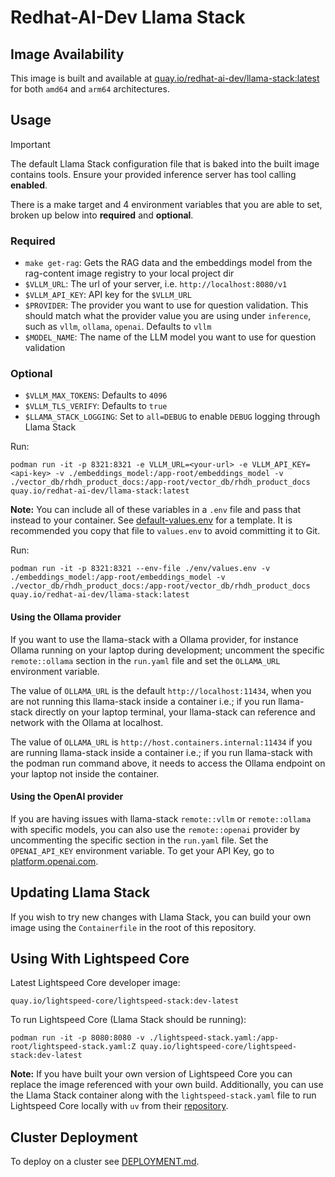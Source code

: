 # Redhat-AI-Dev Llama Stack

## Image Availability

This image is built and available at [quay.io/redhat-ai-dev/llama-stack:latest](https://quay.io/repository/redhat-ai-dev/llama-stack) for both `amd64` and `arm64` architectures.

## Usage

> [!IMPORTANT]
> The default Llama Stack configuration file that is baked into the built image contains tools. Ensure your provided inference server has tool calling **enabled**.

There is a make target and 4 environment variables that you are able to set, broken up below into **required** and **optional**.

### Required
- `make get-rag`: Gets the RAG data and the embeddings model from the rag-content image registry to your local project dir
- `$VLLM_URL`: The url of your server, i.e. `http://localhost:8080/v1`
- `$VLLM_API_KEY`: API key for the `$VLLM_URL`
- `$PROVIDER`: The provider you want to use for question validation. This should match what the provider value you are using under `inference`, such as `vllm`, `ollama`, `openai`. Defaults to `vllm`
- `$MODEL_NAME`: The name of the LLM model you want to use for question validation

### Optional
- `$VLLM_MAX_TOKENS`: Defaults to `4096`
- `$VLLM_TLS_VERIFY`: Defaults to `true`
- `$LLAMA_STACK_LOGGING`: Set to `all=DEBUG` to enable `DEBUG` logging through Llama Stack

Run:
```
podman run -it -p 8321:8321 -e VLLM_URL=<your-url> -e VLLM_API_KEY=<api-key> -v ./embeddings_model:/app-root/embeddings_model -v ./vector_db/rhdh_product_docs:/app-root/vector_db/rhdh_product_docs quay.io/redhat-ai-dev/llama-stack:latest
```

**Note:** You can include all of these variables in a `.env` file and pass that instead to your container. See [default-values.env](./env/default-values.env) for a template. It is recommended you copy that file to `values.env` to avoid committing it to Git.

Run:
```
podman run -it -p 8321:8321 --env-file ./env/values.env -v ./embeddings_model:/app-root/embeddings_model -v ./vector_db/rhdh_product_docs:/app-root/vector_db/rhdh_product_docs quay.io/redhat-ai-dev/llama-stack:latest
```

#### Using the Ollama provider

If you want to use the llama-stack with a Ollama provider, for instance Ollama running on your laptop during development; uncomment the specific `remote::ollama` section in the `run.yaml` file and set the `OLLAMA_URL` environment variable.

The value of `OLLAMA_URL` is the default `http://localhost:11434`, when you are not running this llama-stack inside a container i.e.; if you run llama-stack directly on your laptop terminal, your llama-stack can reference and network with the Ollama at localhost.

The value of `OLLAMA_URL` is `http://host.containers.internal:11434` if you are running llama-stack inside a container i.e.; if you run llama-stack with the podman run command above, it needs to access the Ollama endpoint on your laptop not inside the container.

#### Using the OpenAI provider

If you are having issues with llama-stack `remote::vllm` or `remote::ollama` with specific models, you can also use the `remote::openai` provider by uncommenting the specific section in the `run.yaml` file. Set the `OPENAI_API_KEY` environment variable. To get your API Key, go to [platform.openai.com](https://platform.openai.com/settings/organization/api-keys).

## Updating Llama Stack

If you wish to try new changes with Llama Stack, you can build your own image using the `Containerfile` in the root of this repository.

## Using With Lightspeed Core

Latest Lightspeed Core developer image:
```
quay.io/lightspeed-core/lightspeed-stack:dev-latest
```

To run Lightspeed Core (Llama Stack should be running):
```
podman run -it -p 8080:8080 -v ./lightspeed-stack.yaml:/app-root/lightspeed-stack.yaml:Z quay.io/lightspeed-core/lightspeed-stack:dev-latest
```

**Note:** If you have built your own version of Lightspeed Core you can replace the image referenced with your own build. Additionally, you can use the Llama Stack container along with the `lightspeed-stack.yaml` file to run Lightspeed Core locally with `uv` from their [repository](https://github.com/lightspeed-core/lightspeed-stack).

## Cluster Deployment

To deploy on a cluster see [DEPLOYMENT.md](./docs/DEPLOYMENT.md).
